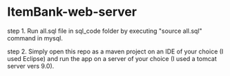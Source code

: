 # ItemBank-web-server

step 1. Run all.sql file in sql_code folder by executing "source all.sql" command in mysql.

step 2. Simply open this repo as a maven project on an IDE of your choice (I used Eclipse) and run the app on a server of your choice (I used a tomcat server vers 9.0).

